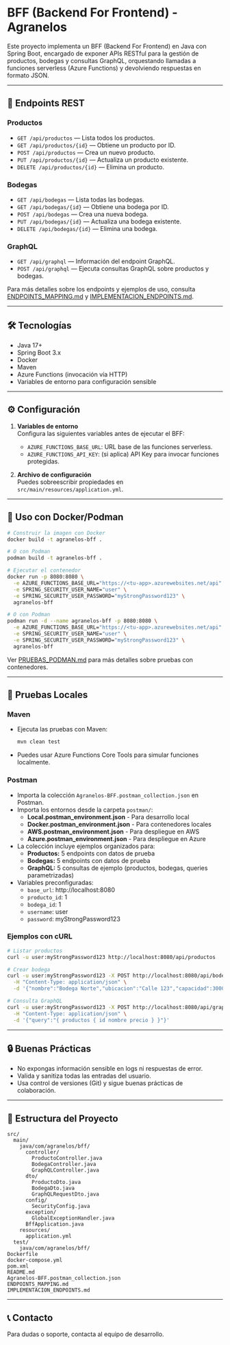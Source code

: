 # BFF (Backend For Frontend) - Agranelos

Este proyecto implementa un BFF (Backend For Frontend) en Java con Spring Boot, encargado de exponer APIs RESTful para la gestión de productos, bodegas y consultas GraphQL, orquestando llamadas a funciones serverless (Azure Functions) y devolviendo respuestas en formato JSON.

---

## 🚀 Endpoints REST

### Productos
- `GET /api/productos` — Lista todos los productos.
- `GET /api/productos/{id}` — Obtiene un producto por ID.
- `POST /api/productos` — Crea un nuevo producto.
- `PUT /api/productos/{id}` — Actualiza un producto existente.
- `DELETE /api/productos/{id}` — Elimina un producto.

### Bodegas
- `GET /api/bodegas` — Lista todas las bodegas.
- `GET /api/bodegas/{id}` — Obtiene una bodega por ID.
- `POST /api/bodegas` — Crea una nueva bodega.
- `PUT /api/bodegas/{id}` — Actualiza una bodega existente.
- `DELETE /api/bodegas/{id}` — Elimina una bodega.

### GraphQL
- `GET /api/graphql` — Información del endpoint GraphQL.
- `POST /api/graphql` — Ejecuta consultas GraphQL sobre productos y bodegas.

Para más detalles sobre los endpoints y ejemplos de uso, consulta [ENDPOINTS_MAPPING.md](ENDPOINTS_MAPPING.md) y [IMPLEMENTACION_ENDPOINTS.md](IMPLEMENTACION_ENDPOINTS.md).

---

## 🛠️ Tecnologías

- Java 17+
- Spring Boot 3.x
- Docker
- Maven
- Azure Functions (invocación vía HTTP)
- Variables de entorno para configuración sensible

---

## ⚙️ Configuración

1. **Variables de entorno**  
   Configura las siguientes variables antes de ejecutar el BFF:
   - `AZURE_FUNCTIONS_BASE_URL`: URL base de las funciones serverless.
   - `AZURE_FUNCTIONS_API_KEY`: (si aplica) API Key para invocar funciones protegidas.

2. **Archivo de configuración**  
   Puedes sobreescribir propiedades en `src/main/resources/application.yml`.

---

## 🐳 Uso con Docker/Podman

```bash
# Construir la imagen con Docker
docker build -t agranelos-bff .

# O con Podman
podman build -t agranelos-bff .

# Ejecutar el contenedor
docker run -p 8080:8080 \
  -e AZURE_FUNCTIONS_BASE_URL="https://<tu-app>.azurewebsites.net/api" \
  -e SPRING_SECURITY_USER_NAME="user" \
  -e SPRING_SECURITY_USER_PASSWORD="myStrongPassword123" \
  agranelos-bff

# O con Podman
podman run -d --name agranelos-bff -p 8080:8080 \
  -e AZURE_FUNCTIONS_BASE_URL="https://<tu-app>.azurewebsites.net/api" \
  -e SPRING_SECURITY_USER_NAME="user" \
  -e SPRING_SECURITY_USER_PASSWORD="myStrongPassword123" \
  agranelos-bff
```

Ver [PRUEBAS_PODMAN.md](PRUEBAS_PODMAN.md) para más detalles sobre pruebas con contenedores.

---

## 🧪 Pruebas Locales

### Maven
- Ejecuta las pruebas con Maven:
  ```bash
  mvn clean test
  ```
- Puedes usar Azure Functions Core Tools para simular funciones localmente.

### Postman
- Importa la colección `Agranelos-BFF.postman_collection.json` en Postman.
- Importa los entornos desde la carpeta `postman/`:
  - **Local.postman_environment.json** - Para desarrollo local
  - **Docker.postman_environment.json** - Para contenedores locales
  - **AWS.postman_environment.json** - Para despliegue en AWS
  - **Azure.postman_environment.json** - Para despliegue en Azure
- La colección incluye ejemplos organizados para:
  - **Productos:** 5 endpoints con datos de prueba
  - **Bodegas:** 5 endpoints con datos de prueba
  - **GraphQL:** 5 consultas de ejemplo (productos, bodegas, queries parametrizadas)
- Variables preconfiguradas:
  - `base_url`: http://localhost:8080
  - `producto_id`: 1
  - `bodega_id`: 1
  - `username`: user
  - `password`: myStrongPassword123

### Ejemplos con cURL

```bash
# Listar productos
curl -u user:myStrongPassword123 http://localhost:8080/api/productos

# Crear bodega
curl -u user:myStrongPassword123 -X POST http://localhost:8080/api/bodegas \
  -H "Content-Type: application/json" \
  -d '{"nombre":"Bodega Norte","ubicacion":"Calle 123","capacidad":3000}'

# Consulta GraphQL
curl -u user:myStrongPassword123 -X POST http://localhost:8080/api/graphql \
  -H "Content-Type: application/json" \
  -d '{"query":"{ productos { id nombre precio } }"}'
```

---

## 🔒 Buenas Prácticas

- No expongas información sensible en logs ni respuestas de error.
- Valida y sanitiza todas las entradas del usuario.
- Usa control de versiones (Git) y sigue buenas prácticas de colaboración.

---

## 📂 Estructura del Proyecto

```
src/
  main/
    java/com/agranelos/bff/
      controller/
        ProductoController.java
        BodegaController.java
        GraphQLController.java
      dto/
        ProductoDto.java
        BodegaDto.java
        GraphQLRequestDto.java
      config/
        SecurityConfig.java
      exception/
        GlobalExceptionHandler.java
      BffApplication.java
    resources/
      application.yml
  test/
    java/com/agranelos/bff/
Dockerfile
docker-compose.yml
pom.xml
README.md
Agranelos-BFF.postman_collection.json
ENDPOINTS_MAPPING.md
IMPLEMENTACION_ENDPOINTS.md
```

---

## 📞 Contacto

Para dudas o soporte, contacta al equipo de desarrollo.